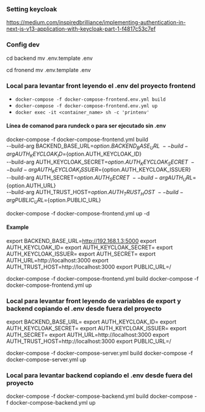 ### Setting keycloak
https://medium.com/inspiredbrilliance/implementing-authentication-in-next-js-v13-application-with-keycloak-part-1-f4817c53c7ef


### Config dev
cd backend
mv .env.template .env

cd fronend
mv .env.template .env

### Local para levantar front leyendo el .env del proyecto frontend

- `docker-compose -f docker-compose-frontend.env.yml build`
- `docker-compose -f docker-compose-frontend.env.yml up`
- `docker exec -it <container_name> sh -c 'printenv'`

#### Línea de comanod para rundeck o para ser ejecutado sin .env


docker-compose -f docker-compose-frontend.yml build \
  --build-arg BACKEND_BASE_URL=${option.BACKEND_BASE_URL} \
  --build-arg AUTH_KEYCLOAK_ID=${option.AUTH_KEYCLOAK_ID} \
  --build-arg AUTH_KEYCLOAK_SECRET=${option.AUTH_KEYCLOAK_SECRET} \
  --build-arg AUTH_KEYCLOAK_ISSUER=${option.AUTH_KEYCLOAK_ISSUER} \
  --build-arg AUTH_SECRET=${option.AUTH_SECRET} \
  --build-arg AUTH_URL=${option.AUTH_URL} \
  --build-arg AUTH_TRUST_HOST=${option.AUTH_TRUST_HOST} \
  --build-arg PUBLIC_URL=${option.PUBLIC_URL}

docker-compose -f docker-compose-frontend.yml up -d


#### Example
export BACKEND_BASE_URL=http://192.168.1.3:5000
export AUTH_KEYCLOAK_ID=
export AUTH_KEYCLOAK_SECRET=
export AUTH_KEYCLOAK_ISSUER=
export AUTH_SECRET=
export AUTH_URL=http://localhost:3000
export AUTH_TRUST_HOST=http://localhost:3000
export PUBLIC_URL=/


docker-compose -f docker-compose-frontend.yml build 
docker-compose -f docker-compose-frontend.yml up



### Local para levantar front leyendo de variables de export y backend copiando el .env desde fuera del proyecto

export BACKEND_BASE_URL=
export AUTH_KEYCLOAK_ID=
export AUTH_KEYCLOAK_SECRET=
export AUTH_KEYCLOAK_ISSUER=
export AUTH_SECRET=
export AUTH_URL=http://localhost:3000
export AUTH_TRUST_HOST=http://localhost:3000
export PUBLIC_URL=/

docker-compose -f docker-compose-server.yml build 
docker-compose -f docker-compose-server.yml up


### Local para levantar backend copiando el .env desde fuera del proyecto


docker-compose -f docker-compose-backend.yml build 
docker-compose -f docker-compose-backend.yml up